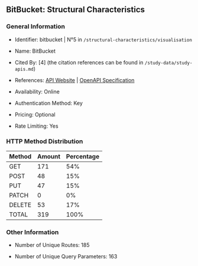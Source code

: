 ## BitBucket: Structural Characteristics

### General Information

- Identifier: bitbucket | N°5 in `/structural-characteristics/visualisation`

- Name: BitBucket

- Cited By: [4] (the citation references can be found in `/study-data/study-apis.md`)

- References: [API Website](https://developer.atlassian.com/cloud/bitbucket/rest) | [OpenAPI Specification](https://dac-static.atlassian.com/cloud/bitbucket/swagger.v3.json)

- Availability: Online

- Authentication Method: Key

- Pricing: Optional

- Rate Limiting: Yes

### HTTP Method Distribution

| Method | Amount | Percentage |
|--------|--------|------------|
| GET | 171 | 54% |
| POST | 48 | 15% |
| PUT | 47 | 15% |
| PATCH | 0 | 0% |
| DELETE | 53 | 17% |
| TOTAL | 319 | 100% |

### Other Information

- Number of Unique Routes: 185

- Number of Unique Query Parameters: 163
